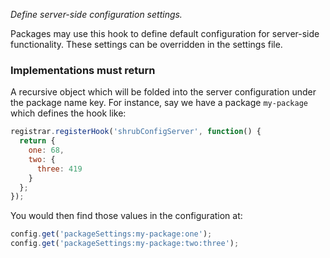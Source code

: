 *Define server-side configuration settings.*

Packages may use this hook to define default configuration for server-side
functionality. These settings can be overridden in the settings file.

<h3>Implementations must return</h3>

A recursive object which will be folded into the server configuration under
the package name key. For instance, say we have a package `my-package` which
defines the hook like:

```javascript
registrar.registerHook('shrubConfigServer', function() {
  return {
    one: 68,
    two: {
      three: 419
    }
  };
});
```

You would then find those values in the configuration at:

```javascript
config.get('packageSettings:my-package:one');
config.get('packageSettings:my-package:two:three');
```
